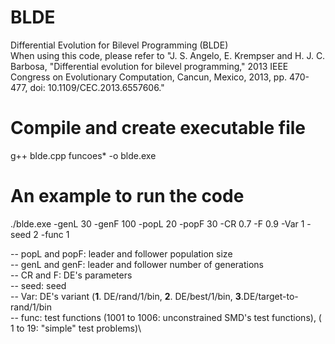 # BLDE
Differential Evolution for Bilevel Programming (BLDE)\
When using this code, please refer to 
"J. S. Angelo, E. Krempser and H. J. C. Barbosa, "Differential evolution for bilevel programming," 2013 IEEE Congress on Evolutionary Computation, Cancun, Mexico, 2013, pp. 470-477, doi: 10.1109/CEC.2013.6557606."

# Compile and create executable file
g++ blde.cpp funcoes* -o blde.exe

# An example to run the code
./blde.exe -genL 30 -genF 100 -popL 20 -popF 30 -CR 0.7 -F 0.9 -Var 1 -seed 2 -func 1

-- popL and popF: leader and follower population size\
-- genL and genF: leader and follower number of generations\
-- CR and F: DE's parameters\
-- seed: seed\
-- Var: DE's variant (**1**. DE/rand/1/bin, **2**. DE/best/1/bin, **3**.DE/target-to-rand/1/bin\
-- func: test functions (1001 to 1006: unconstrained SMD's test functions), ( 1 to 19: "simple" test problems)\
